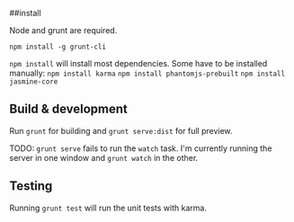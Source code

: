 ##install

Node and grunt are required.

`npm install -g grunt-cli`

`npm install` will install most dependencies. Some have to be installed manually:
`npm install karma`
`npm install phantomjs-prebuilt`
`npm install jasmine-core`



## Build & development

Run `grunt` for building and `grunt serve:dist` for full preview.

TODO: `grunt serve` fails to run the `watch` task. I'm currently running the server in one window and `grunt watch` in the other.  

## Testing

Running `grunt test` will run the unit tests with karma.
